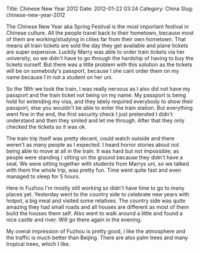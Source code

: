 Title: Chinese New Year 2012
Date: 2012-01-22 03:24
Category: China
Slug: chinese-new-year-2012

The Chinese New Year aka Spring Festival is the most important festival
in Chinese culture. All the people travel back to their hometown,
because most of them are working/studying in cities far from their own
hometown. That means all train tickets are sold the day they get
available and plane tickets are super expensive. Luckily Marry was able
to order train tickets via her university, so we didn't have to go
through the hardship of having to buy the tickets ourself. But there was
a little problem with this solution as the tickets will be on somebody's
passport, because I she cant order them on my name because I'm not a
student on her uni.

So the 18th we took the train, I was really nervous as I also did not
have my passport and the train ticket not being on my name. My passport
is being hold for extending my visa, and they lately required everybody
to show their passport, else you wouldn't be able to enter the train
station. But everything went fine in the end, the first security check I
just pretended I didn't understand and then they smiled and let me
through. After that they only checked the tickets so it was ok.

The train trip itself was pretty decent, could watch outside and there
weren't as many people as I expected. I heard horror stories about not
being able to move at all in the train. It was hard but not impossible, as
people were standing / sitting on the ground because they didn't have a seat.
We were sitting together with students from Marrys uni, so we talked
with them the whole trip, was pretty fun. Time went quite fast and even
managed to sleep for 5 hours.

Here in Fuzhou I'm mostly still working so didn't have time to go to
many places yet. Yesterday went to the country side to celebrate new
years with hotpot, a big meal and visited some relatives. The country
side was quite amazing they had small roads and all houses are different
as most of them build the houses them self. Also went to walk around a
little and found a nice castle and river. Will go there again in the
evening.

My overal impression of Fuzhou is pretty good, I like the atmosphere
and the traffic is much better than Beijing. There are also palm trees and
many tropical trees, which I like.
